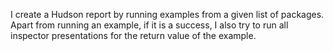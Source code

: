 I create a Hudson report by running examples from a given list of packages. Apart from running an example, if it is a success, I also try to run all inspector presentations for the return value of the example.